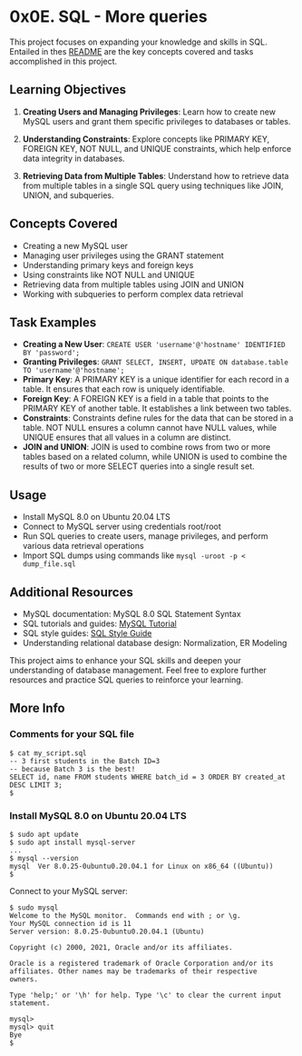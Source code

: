 
# 0x0E. SQL - More queries

This project focuses on expanding your knowledge and skills in SQL. Entailed in thes [README](https://github.com/WambuaJoe/alx-higher_level_programming/tree/main/0x0E-SQL_more_queries#readme) are the key concepts covered and tasks accomplished in this project.

## Learning Objectives

1.  **Creating Users and Managing Privileges**: Learn how to create new MySQL users and grant them specific privileges to databases or tables.
    
2.  **Understanding Constraints**: Explore concepts like PRIMARY KEY, FOREIGN KEY, NOT NULL, and UNIQUE constraints, which help enforce data integrity in databases.
    
3.  **Retrieving Data from Multiple Tables**: Understand how to retrieve data from multiple tables in a single SQL query using techniques like JOIN, UNION, and subqueries.
    

## Concepts Covered

-   Creating a new MySQL user
-   Managing user privileges using the GRANT statement
-   Understanding primary keys and foreign keys
-   Using constraints like NOT NULL and UNIQUE
-   Retrieving data from multiple tables using JOIN and UNION
-   Working with subqueries to perform complex data retrieval

## Task Examples

-   **Creating a New User**: `CREATE USER 'username'@'hostname' IDENTIFIED BY 'password';`
-   **Granting Privileges**: `GRANT SELECT, INSERT, UPDATE ON database.table TO 'username'@'hostname';`
-   **Primary Key**: A PRIMARY KEY is a unique identifier for each record in a table. It ensures that each row is uniquely identifiable.
-   **Foreign Key**: A FOREIGN KEY is a field in a table that points to the PRIMARY KEY of another table. It establishes a link between two tables.
-   **Constraints**: Constraints define rules for the data that can be stored in a table. NOT NULL ensures a column cannot have NULL values, while UNIQUE ensures that all values in a column are distinct.
-   **JOIN and UNION**: JOIN is used to combine rows from two or more tables based on a related column, while UNION is used to combine the results of two or more SELECT queries into a single result set.

## Usage

-   Install MySQL 8.0 on Ubuntu 20.04 LTS
-   Connect to MySQL server using credentials root/root
-   Run SQL queries to create users, manage privileges, and perform various data retrieval operations
-   Import SQL dumps using commands like `mysql -uroot -p < dump_file.sql`

## Additional Resources

-   MySQL documentation: MySQL 8.0 SQL Statement Syntax
-   SQL tutorials and guides: [MySQL Tutorial](https://www.mysqltutorial.org/)
-   SQL style guides: [SQL Style Guide](https://www.sqlstyle.guide/)
-   Understanding relational database design: Normalization, ER Modeling

This project aims to enhance your SQL skills and deepen your understanding of database management. Feel free to explore further resources and practice SQL queries to reinforce your learning.

## More Info
### Comments for your SQL file
```
$ cat my_script.sql
-- 3 first students in the Batch ID=3
-- because Batch 3 is the best!
SELECT id, name FROM students WHERE batch_id = 3 ORDER BY created_at DESC LIMIT 3;
$
```
### Install MySQL 8.0 on Ubuntu 20.04 LTS
```
$ sudo apt update
$ sudo apt install mysql-server
...
$ mysql --version
mysql  Ver 8.0.25-0ubuntu0.20.04.1 for Linux on x86_64 ((Ubuntu))
$
```
Connect to your MySQL server:
```
$ sudo mysql
Welcome to the MySQL monitor.  Commands end with ; or \g.
Your MySQL connection id is 11
Server version: 8.0.25-0ubuntu0.20.04.1 (Ubuntu)

Copyright (c) 2000, 2021, Oracle and/or its affiliates.

Oracle is a registered trademark of Oracle Corporation and/or its
affiliates. Other names may be trademarks of their respective
owners.

Type 'help;' or '\h' for help. Type '\c' to clear the current input statement.

mysql>
mysql> quit
Bye
$
```